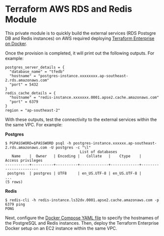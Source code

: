 # Terraform AWS RDS and Redis Module
This private module is to quickly build the external services (RDS Postsgre DB and Redis instances) on AWS required deploying [Terraform Enterprise on Docker](https://developer.hashicorp.com/terraform/enterprise/flexible-deployments/install/docker/requirements). 

Once the provision is completed, it will print out the following outputs. For example:
```
postgres_server_details = {
  "database_name" = "tfedb"
  "hostname" = "postgres-instance.xxxxxxxx.ap-southeast-2.rds.amazonaws.com"
  "port" = 5432
}
redis_cache_details = {
  "hostname" = "redis-instance.xxxxxxx.0001.apse2.cache.amazonaws.com"
  "port" = 6379
}
region = "ap-southeast-2"
```

With these outputs, test the connectivity to the external services within the the same VPC. For example:

**Postgres**
```
$ PGPASSWORD=$PASSWORD psql -h postgres-instance.xxxxxx.ap-southeast-2.rds.amazonaws.com -U postgres -c "\l"
                                  List of databases
   Name    |  Owner   | Encoding |   Collate   |    Ctype    |   Access privileges
-----------+----------+----------+-------------+-------------+-----------------------
 postgres  | postgres | UTF8     | en_US.UTF-8 | en_US.UTF-8 |
...
(5 rows)
```

**Redis**
```
$ redis-cli -h redis-instance.ls32dv.0001.apse2.cache.amazonaws.com -p 6379 ping
PONG
```

Next, configure the [Docker Compose YAML file](https://developer.hashicorp.com/terraform/enterprise/flexible-deployments/install/docker/install#external-services) to specify the hostnames of the PostgreSQL and Redis instances. Then, deploy the Terraform Enterprise Docker setup on an EC2 instance within the same VPC.